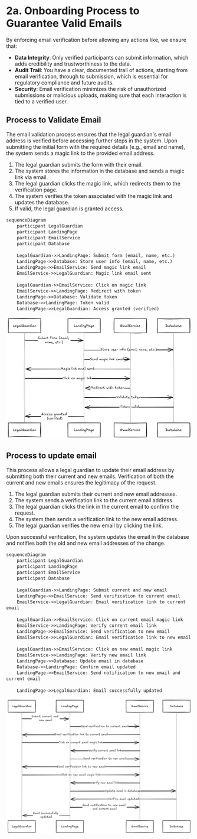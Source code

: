 # 2a. Onboarding Process to Guarantee Valid Emails

By enforcing email verification before allowing any actions like, we ensure that:
 * **Data Integrity**: Only verified participants can submit information, which adds credibility and trustworthiness to the data.
 * **Audit Trail**: You have a clear, documented trail of actions, starting from email verification, through to submission, which is essential for regulatory compliance and future audits.
 * **Security**: Email verification minimizes the risk of unauthorized submissions or malicious uploads, making sure that each interaction is tied to a verified user.

## Process to Validate Email

The email validation process ensures that the legal guardian's email address is verified before accessing further steps in the system. Upon submitting the initial form with the required details (e.g., email and name), the system sends a magic link to the provided email address.

1. The legal guardian submits the form with their email.
2. The system stores the information in the database and sends a magic link via email.
3. The legal guardian clicks the magic link, which redirects them to the verification page.
4. The system verifies the token associated with the magic link and updates the database.
5. If valid, the legal guardian is granted access.

```mermaid
sequenceDiagram
    participant LegalGuardian
    participant LandingPage
    participant EmailService
    participant Database

    LegalGuardian->>LandingPage: Submit form (email, name, etc.)
    LandingPage->>Database: Store user info (email, name, etc.)
    LandingPage->>EmailService: Send magic link email
    EmailService->>LegalGuardian: Magic link email sent

    LegalGuardian->>EmailService: Click on magic link
    EmailService->>LandingPage: Redirect with token
    LandingPage->>Database: Validate token
    Database->>LandingPage: Token valid
    LandingPage->>LegalGuardian: Access granted (verified)
```

![Email verification process](./images/email-verification.png)

## Process to update email

This process allows a legal guardian to update their email address by submitting both their current and new emails. Verification of both the current and new emails ensures the legitimacy of the request.

1. The legal guardian submits their current and new email addresses.
2. The system sends a verification link to the current email address.
3. The legal guardian clicks the link in the current email to confirm the request.
4. The system then sends a verification link to the new email address.
5. The legal guardian verifies the new email by clicking the link.

Upon successful verification, the system updates the email in the database and notifies both the old and new email addresses of the change.

```mermaid
sequenceDiagram
    participant LegalGuardian
    participant LandingPage
    participant EmailService
    participant Database

    LegalGuardian->>LandingPage: Submit current and new email
    LandingPage->>EmailService: Send verification to current email
    EmailService->>LegalGuardian: Email verification link to current email

    LegalGuardian->>EmailService: Click on current email magic link
    EmailService->>LandingPage: Verify current email link
    LandingPage->>EmailService: Send verification to new email
    EmailService->>LegalGuardian: Email verification link to new email

    LegalGuardian->>EmailService: Click on new email magic link
    EmailService->>LandingPage: Verify new email link
    LandingPage->>Database: Update email in database
    Database->>LandingPage: Confirm email updated
    LandingPage->>EmailService: Send notification to new email and current email

    LandingPage->>LegalGuardian: Email successfully updated
```

![Email update process](./images/email-update.png)